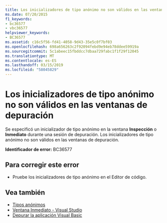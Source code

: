 ```yaml
---
title: Los inicializadores de tipo anónimo no son válidos en las ventanas de depuración
ms.date: 07/20/2015
f1_keywords:
- bc36577
- vbc36577
helpviewer_keywords:
- BC36577
ms.assetid: c16c5f56-fd41-4058-9d43-35e5c0f7bf03
ms.openlocfilehash: 698a656263c2f92094febd9e94eb78ddee59919a
ms.sourcegitcommit: 5c1abeec15fbddcc7dbaa729fabc1f1f29f12045
ms.translationtype: MT
ms.contentlocale: es-ES
ms.lasthandoff: 03/15/2019
ms.locfileid: "58045829"
---
```

# <a name="anonymous-type-initializers-are-not-valid-in-debug-windows"></a>Los inicializadores de tipo anónimo no son válidos en las ventanas de depuración
Se especificó un inicializador de tipo anónimo en la ventana **Inspección** o **Inmediato** durante una sesión de depuración. Los inicializadores de tipo anónimo no son válidos en las ventanas de depuración.  
  
 **Identificador de error:** BC36577  
  
## <a name="to-correct-this-error"></a>Para corregir este error  
  
-   Pruebe los inicializadores de tipo anónimo en el Editor de código.  
  
## <a name="see-also"></a>Vea también

- [Tipos anónimos](../../visual-basic/programming-guide/language-features/objects-and-classes/anonymous-types.md)
- [Ventana Inmediato - Visual Studio](/visualstudio/ide/reference/immediate-window)
- [Depurar la aplicación Visual Basic](../../visual-basic/developing-apps/debugging.md)
